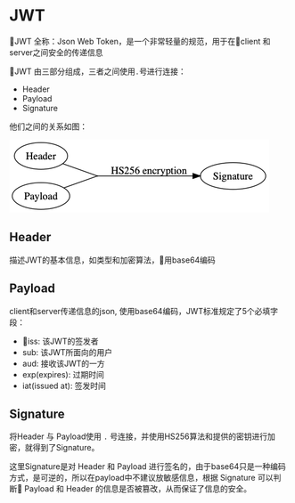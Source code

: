 # JWT 

JWT 全称：Json Web Token，是一个非常轻量的规范，用于在client 和 server之间安全的传递信息

JWT 由三部分组成，三者之间使用`.`号进行连接：

* Header
* Payload
* Signature

他们之间的关系如图：

![JWT](./../../assets/graphes/jwt.png)


## Header

描述JWT的基本信息，如类型和加密算法，用base64编码

## Payload

client和server传递信息的json, 使用base64编码，JWT标准规定了5个必填字段：

* iss: 该JWT的签发者
* sub: 该JWT所面向的用户
* aud: 接收该JWT的一方
* exp(expires): 过期时间
* iat(issued at): 签发时间

## Signature

将Header 与 Payload使用 `.` 号连接，并使用HS256算法和提供的密钥进行加密，就得到了Signature。

这里Signature是对 Header 和 Payload 进行签名的，由于base64只是一种编码方式，是可逆的，所以在payload中不建议放敏感信息，根据 Signature 可以判断 Payload 和 Header 的信息是否被篡改，从而保证了信息的安全。

